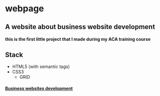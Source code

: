 # webpage
## A website about business website development

#### this is the first little project that I made  during my ACA training course
 
 ## Stack
  * HTML5 (with semantic tags)
  * CSS3
     * GRID
     
     
#### [Business websites development](https://nairayeg.github.io/webpage/) 
